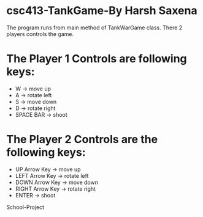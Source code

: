 # csc413-TankGame-By Harsh Saxena

The program runs from main method of TankWarGame class. There 2 players controls the game.

# The Player 1 Controls are following keys:

* W -> move up
* A -> rotate left
* S -> move down
* D -> rotate right
* SPACE BAR -> shoot

# The Player 2 Controls are the following keys:

* UP Arrow Key -> move up
* LEFT Arrow Key -> rotate left
* DOWN Arrow Key -> move down
* RIGHT Arrow Key -> rotate right
* ENTER -> shoot

School-Project
